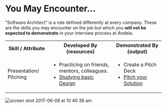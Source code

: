 # You May Encounter...

"Software Architect" is a role defined differently at every company. These are the skills you may encounter on the job but which you **will not be expected to demonstrate** in your interview process at Andela.

<table>
  <tbody>
    <tr>
      <th align="center"> Skill / Attribute </th>
      <th align="center">Developed By (resources) </th>
      <th align="center">Demonstrated By (output) </th>
    </tr>
    <tr> 
      <td>Presentation/ Pitching </td> 
      <td> <ul> 
             <li> Practicing on friends, mentors, colleagues. </li> 
             <li> <a href= "https://github.com/andela/learningmap/tree/master/D1/D1%20Design"> Studying basic Design </a> </li> 
        </ul> 
      </td> 
      <td> 
          <ul> 
           <li> Create a Pitch Deck </li> 
           <li> <a href= "https://github.com/andela/learningmap/tree/master/D4%2B/Software%20Architect/Outputs/Output%2008-%20Pitch%20your%20Solution"> Pitch your Solution </a> </li
          </ul> 
      </td> 
    </tr> 
    </tbody> 
</table> 

![screen shot 2017-06-08 at 10 40 38 am](https://user-images.githubusercontent.com/5239538/26942857-99c0bf3c-4c51-11e7-92ba-a310e84da22b.png)

